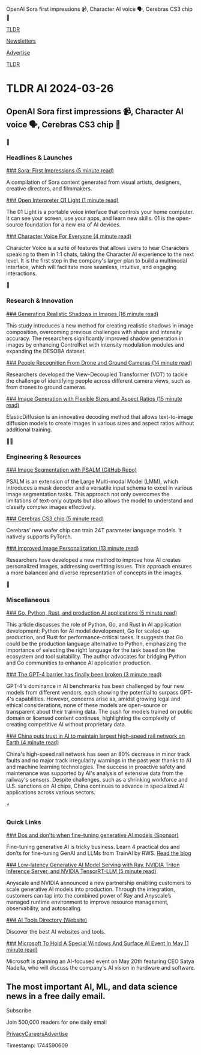 OpenAI Sora first impressions 📹, Character AI voice 🗣️, Cerebras CS3 chip 💾

[TLDR](/)

[Newsletters](/newsletters)

[Advertise](https://advertise.tldr.tech/)

[TLDR](/)

# TLDR AI 2024-03-26

## OpenAI Sora first impressions 📹, Character AI voice 🗣️, Cerebras CS3 chip 💾

🚀

### Headlines & Launches

[### Sora: First Impressions (5 minute read)](https://openai.com/blog/sora-first-impressions?utm_source=tldrai)

A compilation of Sora content generated from visual artists, designers, creative directors, and filmmakers.

[### Open Interpreter O1 Light (1 minute read)](https://twitter.com/OpenInterpreter/status/1770821439458840846?utm_source=tldrai)

The 01 Light is a portable voice interface that controls your home computer. It can see your screen, use your apps, and learn new skills. 01 is the open-source foundation for a new era of AI devices.

[### Character Voice For Everyone (4 minute read)](https://blog.character.ai/character-voice-for-everyone/?utm_source=tldrai)

Character Voice is a suite of features that allows users to hear Characters speaking to them in 1:1 chats, taking the Character.AI experience to the next level. It is the first step in the company's larger plan to build a multimodal interface, which will facilitate more seamless, intuitive, and engaging interactions.

🧠

### Research & Innovation

[### Generating Realistic Shadows in Images (16 minute read)](https://arxiv.org/abs/2403.15234v1?utm_source=tldrai)

This study introduces a new method for creating realistic shadows in image composition, overcoming previous challenges with shape and intensity accuracy. The researchers significantly improved shadow generation in images by enhancing ControlNet with intensity modulation modules and expanding the DESOBA dataset.

[### People Recognition From Drone and Ground Cameras (14 minute read)](https://arxiv.org/abs/2403.14513v1?utm_source=tldrai)

Researchers developed the View-Decoupled Transformer (VDT) to tackle the challenge of identifying people across different camera views, such as from drones to ground cameras.

[### Image Generation with Flexible Sizes and Aspect Ratios (15 minute read)](https://arxiv.org/abs/2311.18822v1?utm_source=tldrai)

ElasticDiffusion is an innovative decoding method that allows text-to-image diffusion models to create images in various sizes and aspect ratios without additional training.

👨‍💻

### Engineering & Resources

[### Image Segmentation with PSALM (GitHub Repo)](https://github.com/zamling/psalm?utm_source=tldrai)

PSALM is an extension of the Large Multi-modal Model (LMM), which introduces a mask decoder and a versatile input schema to excel in various image segmentation tasks. This approach not only overcomes the limitations of text-only outputs but also allows the model to understand and classify complex images effectively.

[### Cerebras CS3 chip (5 minute read)](https://www.cerebras.net/press-release/cerebras-announces-third-generation-wafer-scale-engine?utm_source=tldrai)

Cerebras' new wafer chip can train 24T parameter language models. It natively supports PyTorch.

[### Improved Image Personalization (13 minute read)](https://arxiv.org/abs/2312.08048v2?utm_source=tldrai)

Researchers have developed a new method to improve how AI creates personalized images, addressing overfitting issues. This approach ensures a more balanced and diverse representation of concepts in the images.

🎁

### Miscellaneous

[### Go, Python, Rust, and production AI applications (5 minute read)](https://ajmani.net/2024/03/11/go-python-rust-and-production-ai-applications/?utm_source=tldrai)

This article discusses the role of Python, Go, and Rust in AI application development: Python for AI model development, Go for scaled-up production, and Rust for performance-critical tasks. It suggests that Go could be the production language alternative to Python, emphasizing the importance of selecting the right language for the task based on the ecosystem and tool suitability. The author advocates for bridging Python and Go communities to enhance AI application production.

[### The GPT-4 barrier has finally been broken (3 minute read)](https://simonwillison.net/2024/Mar/8/gpt-4-barrier/?utm_source=tldrai)

GPT-4's dominance in AI benchmarks has been challenged by four new models from different vendors, each showing the potential to surpass GPT-4's capabilities. However, concerns arise as, amidst growing legal and ethical considerations, none of these models are open-source or transparent about their training data. The push for models trained on public domain or licensed content continues, highlighting the complexity of creating competitive AI without proprietary data.

[### China puts trust in AI to maintain largest high-speed rail network on Earth (4 minute read)](https://www.scmp.com/news/china/science/article/3255039/china-puts-trust-ai-maintain-largest-high-speed-rail-network-earth?utm_source=tldrai)

China's high-speed rail network has seen an 80% decrease in minor track faults and no major track irregularity warnings in the past year thanks to AI and machine learning technologies. The success in proactive safety and maintenance was supported by AI's analysis of extensive data from the railway's sensors. Despite challenges, such as a shrinking workforce and U.S. sanctions on AI chips, China continues to advance in specialized AI applications across various sectors.

⚡️

### Quick Links

[### Dos and don’ts when fine-tuning generative AI models (Sponsor)](https://www.rws.com/artificial-intelligence/train-ai-data-services/blog/dos-and-donts-when-fine-tuning-generative-ai-models-ad/?utm_campaign=trainai-genai&amp;utm_source=tldr-ai&amp;utm_medium=paid&amp;utm_content=bl-dos-and-donts-when-fine-tuning-generative-ai-models-ad)

Fine-tuning generative AI is tricky business. Learn 4 practical dos and don’ts for fine-tuning GenAI and LLMs from TrainAI by RWS. [Read the blog](https://www.rws.com/artificial-intelligence/train-ai-data-services/blog/dos-and-donts-when-fine-tuning-generative-ai-models-ad/?utm_campaign=trainai-genai&utm_source=tldr-ai&utm_medium=paid&utm_content=bl-dos-and-donts-when-fine-tuning-generative-ai-models-ad)

[### Low-latency Generative AI Model Serving with Ray, NVIDIA Triton Inference Server, and NVIDIA TensorRT-LLM (5 minute read)](https://www.anyscale.com/blog/low-latency-generative-ai-model-serving-with-ray-nvidia?utm_source=tldrai)

Anyscale and NVIDIA announced a new partnership enabling customers to scale generative AI models into production. Through the integration, customers can tap into the combined power of Ray and Anyscale’s managed runtime environment to improve resource management, observability, and autoscaling.

[### AI Tools Directory (Website)](https://www.toolify.ai/?utm_source=tldrai)

Discover the best AI websites and tools.

[### Microsoft To Hold A Special Windows And Surface AI Event In May (1 minute read)](https://www.theverge.com/2024/3/18/24104982/microsoft-ai-event-build-2024-satya-nadella?utm_source=tldrai)

Microsoft is planning an AI-focused event on May 20th featuring CEO Satya Nadella, who will discuss the company's AI vision in hardware and software.

## The most important AI, ML, and data science news in a free daily email.

Subscribe

Join 500,000 readers for one daily email

[Privacy](/privacy)[Careers](https://jobs.ashbyhq.com/tldr.tech)[Advertise](/ai/advertise)

Timestamp: 1744590609